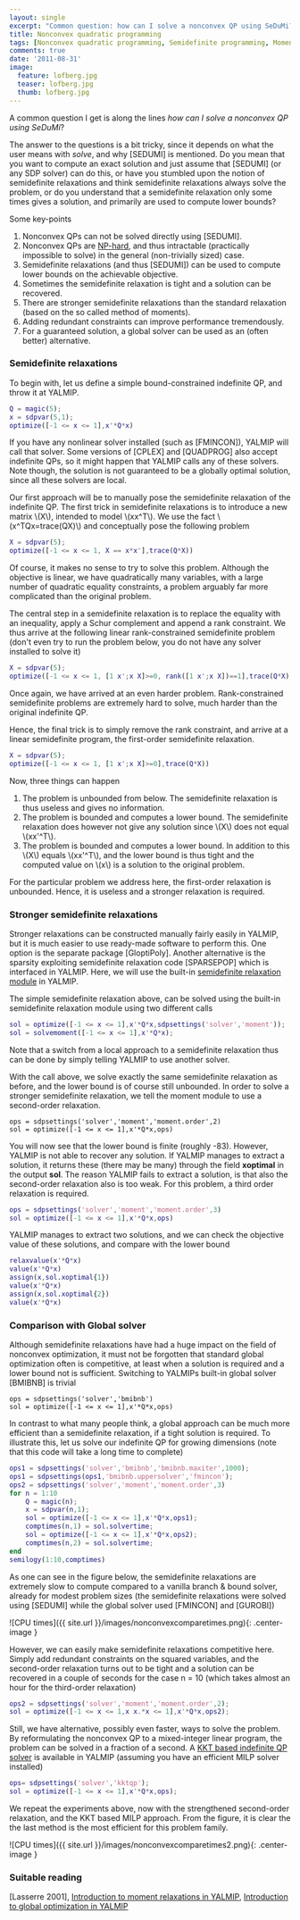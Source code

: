 ```yaml
---
layout: single
excerpt: "Common question: how can I solve a nonconvex QP using SeDuMi? Weird question, but interesting answer."
title: Nonconvex quadratic programming
tags: [Nonconvex quadratic programming, Semidefinite programming, Moment relaxations, kktqp, kkt]
comments: true
date: '2011-08-31'
image:
  feature: lofberg.jpg
  teaser: lofberg.jpg
  thumb: lofberg.jpg
---
```


A common question I get is along the lines *how can I solve a nonconvex QP using SeDuMi*?

The answer to the questions is a bit tricky, since it depends on what the user means with  *solve*, and why [SEDUMI] is mentioned. Do you mean that you want to compute an exact solution and just assume that [SEDUMI] (or any SDP solver) can do this, or have you stumbled upon the notion of semidefinite relaxations and think semidefinite relaxations always solve the problem, or do you understand that a semidefinite relaxation only some times gives a solution, and primarily are used to compute lower bounds?

Some key-points 

1. Nonconvex QPs can not be solved directly using [SEDUMI].
2. Nonconvex QPs are [NP-hard](http://en.wikipedia.org/wiki/NP-hard), and thus intractable (practically impossible to solve) in the general (non-trivially sized) case.
3. Semidefinite relaxations (and thus [SEDUMI]) can be used to compute lower bounds on the achievable objective.
4. Sometimes the semidefinite relaxation is tight and a solution can be recovered.
5. There are stronger semidefinite relaxations than the standard relaxation (based on the so called method of moments).
6. Adding redundant constraints can improve performance tremendously.
7. For a guaranteed solution, a global solver can be used as an (often better) alternative.

### Semidefinite relaxations

To begin with, let us define a simple bound-constrained indefinite QP, and throw it at YALMIP.

````matlab
Q = magic(5);
x = sdpvar(5,1);
optimize([-1 <= x <= 1],x'*Q*x)
````

If you have any nonlinear solver installed (such as [FMINCON]), YALMIP will call that solver. Some versions of [CPLEX] and [QUADPROG] also accept indefinite QPs, so it might happen that YALMIP calls any of these solvers. Note though, the solution is not guaranteed to be a globally optimal solution, since all these solvers are local.

Our first approach will be to manually pose the semidefinite relaxation of the indefinite QP. The first trick in semidefinite relaxations is to introduce a new matrix \\(X\\), intended to model \\(xx^T\\). We use the fact \\(x^TQx=trace(QX)\\) and conceptually pose the following problem

````matlab
X = sdpvar(5);
optimize([-1 <= x <= 1, X == x*x'],trace(Q*X))
````

Of course, it makes no sense to try to solve this problem. Although the objective is linear, we have quadratically many variables, with a large number of quadratic equality constraints, a problem arguably far more complicated than the original problem.

The central step in a semidefinite relaxation is to replace the equality with an inequality, apply a Schur complement and append a rank constraint. We thus arrive at the following linear rank-constrained semidefinite problem (don't even try to run the problem below, you do not have any solver installed to solve it)

````matlab
X = sdpvar(5);
optimize([-1 <= x <= 1, [1 x';x X]>=0, rank([1 x';x X])==1],trace(Q*X))
````

Once again, we have arrived at an even harder problem. Rank-constrained semidefinite problems are extremely hard to solve, much harder than the original indefinite QP.

Hence, the final trick is to simply remove the rank constraint, and arrive at a linear semidefinite program, the first-order semidefinite relaxation.

````matlab
X = sdpvar(5);
optimize([-1 <= x <= 1, [1 x';x X]>=0],trace(Q*X))
````

Now, three things can happen

1. The problem is unbounded from below. The semidefinite relaxation is thus useless and gives no information.
2. The problem is bounded and computes a lower bound. The semidefinite relaxation does however not give any solution since \\(X\\) does not equal \\(xx'^T\\).
3. The problem is  bounded and computes a lower bound. In addition to this \\(X\\) equals \\(xx'^T\\), and the lower bound is thus tight and the computed value on \\(x\\) is a solution to the original problem.

For the particular problem we address here, the first-order relaxation is unbounded. Hence, it is useless and a stronger relaxation is required. 

### Stronger semidefinite relaxations

Stronger relaxations can be constructed manually fairly easily in YALMIP, but it is much easier to use ready-made software to perform this. One option is the separate package  [GloptiPoly]. Another alternative is the sparsity exploiting semidefinite relaxation code [SPARSEPOP] which is interfaced in YALMIP. Here, we will use the built-in [semidefinite relaxation module](/tutorial/momentrelaxations) in YALMIP.

The simple semidefinite relaxation above, can be solved using the built-in semidefinite relaxation module using two different calls

````matlab
sol = optimize([-1 <= x <= 1],x'*Q*x,sdpsettings('solver','moment'));
sol = solvemoment([-1 <= x <= 1],x'*Q*x);
````

Note that a switch from a local approach to a semidefinite relaxation thus can be done by simply telling YALMIP to use another solver.

With the call above, we solve exactly the same semidefinite relaxation as before, and the lower bound is of course still unbounded. In order to solve a stronger semidefinite relaxation, we tell the moment module to use a second-order relaxation.

````
ops = sdpsettings('solver','moment','moment.order',2)
sol = optimize([-1 <= x <= 1],x'*Q*x,ops)
````

You will now see that the lower bound is finite (roughly -83). However, YALMIP is not able to recover any solution. If YALMIP manages to extract a solution, it returns these (there may be many) through the field **xoptimal** in the output **sol**. The reason YALMIP fails to extract a solution, is that also the second-order relaxation also is too weak. For this problem, a third order relaxation is required.

````matlab
ops = sdpsettings('solver','moment','moment.order',3)
sol = optimize([-1 <= x <= 1],x'*Q*x,ops)
````

YALMIP manages to extract two solutions, and we can check the objective value of these solutions, and compare with the lower bound

````matlab
relaxvalue(x'*Q*x)
value(x'*Q*x)
assign(x,sol.xoptimal{1})
value(x'*Q*x)
assign(x,sol.xoptimal{2})
value(x'*Q*x)
````


### Comparison with Global solver

Although semidefinite relaxations have had a huge impact on the field of nonconvex optimization, it must not be forgotten that standard global optimization often is competitive, at least when a solution is required and a lower bound not is sufficient. Switching to YALMIPs built-in global solver [BMIBNB] is trivial

````
ops = sdpsettings('solver','bmibnb')
sol = optimize([-1 <= x <= 1],x'*Q*x,ops)
````

In contrast to what many people think, a global approach can be much more efficient than a semidefinite relaxation, if a tight solution is required. To illustrate this, let us solve our indefinite QP for growing dimensions (note that this code will take a long time to complete)

````matlab
ops1 = sdpsettings('solver','bmibnb','bmibnb.maxiter',1000);
ops1 = sdpsettings(ops1,'bmibnb.uppersolver','fmincon');
ops2 = sdpsettings('solver','moment','moment.order',3)
for n = 1:10    
    Q = magic(n);
    x = sdpvar(n,1);
    sol = optimize([-1 <= x <= 1],x'*Q*x,ops1);
    comptimes(n,1) = sol.solvertime;
    sol = optimize([-1 <= x <= 1],x'*Q*x,ops2);
    comptimes(n,2) = sol.solvertime;
end
semilogy(1:10,comptimes)
````

As one can see in the figure below, the semidefinite relaxations are extremely slow to compute compared to a vanilla branch & bound solver, already for modest problem sizes (the semidefinite relaxations were solved using [SEDUMI] while the global solver used [FMINCON] and [GUROBI])

![CPU times]({{ site.url }}/images/nonconvexcomparetimes.png){: .center-image }

However, we can easily make semidefinite relaxations competitive here. Simply add redundant constraints on the squared variables, and the second-order relaxation turns out to be tight and a solution can be recovered in a couple of seconds for the case n = 10 (which takes almost an hour for the third-order relaxation)

````matlab
ops2 = sdpsettings('solver','moment','moment.order',2);
sol = optimize([-1 <= x <= 1,x x.*x <= 1],x'*Q*x,ops2);
````

Still, we have alternative, possibly even faster, ways to solve the problem. By reformulating the nonconvex QP to a mixed-integer linear program, the problem can be solved in a fraction of a second. A [KKT based indefinite QP solver](/solver/kktqp) is available in YALMIP (assuming you have an efficient MILP solver installed)

````matlab
ops= sdpsettings('solver','kktqp');
sol = optimize([-1 <= x <= 1],x'*Q*x,ops);
````

We repeat the experiments above, now with the strengthened second-order relaxation, and the KKT based MILP approach. From the figure, it is clear the the last method is the most efficient for this problem family.

![CPU times]({{ site.url }}/images/nonconvexcomparetimes2.png){: .center-image }

### Suitable reading

[Lasserre 2001], [Introduction to moment relaxations in YALMIP](/tutorial/momentrelaxations), [Introduction to global optimization in YALMIP](/tutorial/globaloptimization)
